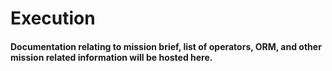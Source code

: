 # Execution
#### Documentation relating to mission brief, list of operators, ORM, and other mission related information will be hosted here.
